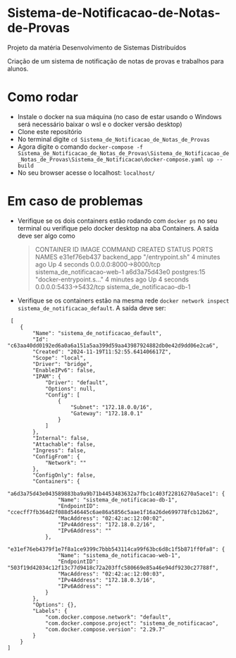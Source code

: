 # Sistema-de-Notificacao-de-Notas-de-Provas
Projeto da matéria Desenvolvimento de Sistemas Distribuídos

Criação de um sistema de notificação de notas de provas e trabalhos para alunos.

# Como rodar
- Instale o docker na sua máquina (no caso de estar usando o Windows será necessário baixar o wsl e o docker versão desktop)
- Clone este repositório
- No terminal digite `cd Sistema_de_Notificacao_de_Notas_de_Provas`
- Agora digite o comando `docker-compose -f Sistema_de_Notificacao_de_Notas_de_Provas\Sistema_de_Notificacao_de_Notas_de_Provas\Sistema_de_Notificacao\docker-compose.yaml up --build`
- No seu browser acesse o localhost: `localhost/`

# Em caso de problemas
- Verifique se os dois containers estão rodando com `docker ps` no seu terminal ou verifique pelo docker desktop na aba Containers. A saída deve ser algo como <blockquote>
CONTAINER ID   IMAGE         COMMAND                  CREATED         STATUS         PORTS                    NAMES
e31ef76eb437   backend_app   "/entrypoint.sh"         4 minutes ago   Up 4 seconds   0.0.0.0:8000->8000/tcp   sistema_de_notificacao-web-1
a6d3a75d43e0   postgres:15   "docker-entrypoint.s…"   4 minutes ago   Up 4 seconds   0.0.0.0:5433->5432/tcp   sistema_de_notificacao-db-1</blockquote>
- Verifique se os containers estão na mesma rede `docker network inspect sistema_de_notificacao_default`. A saída deve ser: 
```
 [
    {
        "Name": "sistema_de_notificacao_default",
        "Id": "c63aa40dd0192ed6a0a6a151a5aa399d59aa43987924882db0e42d9dd06e2ca6",
        "Created": "2024-11-19T11:52:55.641406617Z",
        "Scope": "local",
        "Driver": "bridge",
        "EnableIPv6": false,
        "IPAM": {
            "Driver": "default",
            "Options": null,
            "Config": [
                {
                    "Subnet": "172.18.0.0/16",
                    "Gateway": "172.18.0.1"
                }
            ]
        },
        "Internal": false,
        "Attachable": false,
        "Ingress": false,
        "ConfigFrom": {
            "Network": ""
        },
        "ConfigOnly": false,
        "Containers": {
            "a6d3a75d43e043589883ba9a9b71b4453483632a7fbc1c403f22816270a5ace1": {
                "Name": "sistema_de_notificacao-db-1",
                "EndpointID": "ccecff7fb364d2f088d546445c6ae86a5856c5aae1f16a26de699778fcb12b62", 
                "MacAddress": "02:42:ac:12:00:02",
                "IPv4Address": "172.18.0.2/16",
                "IPv6Address": ""
            },
            "e31ef76eb4379f1e7f8a1ce9399c7bbb543114ca99f63bc6d8c1f5b871ff0fa8": {
                "Name": "sistema_de_notificacao-web-1",
                "EndpointID": "503f19d42034c12f13c77d9418c72a203ffc580669e85a46e94df9230c27788f", 
                "MacAddress": "02:42:ac:12:00:03",
                "IPv4Address": "172.18.0.3/16",
                "IPv6Address": ""
            }
        },
        "Options": {},
        "Labels": {
            "com.docker.compose.network": "default",
            "com.docker.compose.project": "sistema_de_notificacao",
            "com.docker.compose.version": "2.29.7"
        }
    }
]
```
